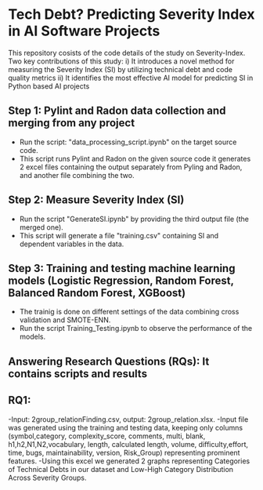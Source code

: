 # Tech Debt? Predicting Severity Index in AI Software Projects
This repository cosists of the code details of the study on Severity-Index.
Two key contributions of this study: 
i) It introduces a novel method for measuring the Severity Index (SI) by utilizing technical debt and code quality metrics
ii) It identifies the most effective AI model for predicting SI in Python based AI projects

## Step 1: Pylint and Radon data collection and merging from any project
- Run the script: "data_processing_script.ipynb" on the target source code.
- This script runs Pylint and Radon on the given source code it generates 2 excel files containing the output separately from Pyling and Radon, and another file combining the two.

## Step 2: Measure Severity Index (SI) 
- Run the script "GenerateSI.ipynb" by providing the third output file (the merged one).
- This script will generate a file "training.csv" containing SI and dependent variables in the data.

## Step 3: Training and testing machine learning models (Logistic Regression, Random Forest, Balanced Random Forest, XGBoost)
- The trainig is done on different settings of the data combining cross validation and SMOTE-ENN.
- Run the script Training_Testing.ipynb to observe the performance of the models.


## Answering Research Questions (RQs): It contains scripts and results
## RQ1: 
-Input: 2group_relationFinding.csv, output: 2group_relation.xlsx. 
-Input file was generated using the training and testing data, keeping only columns (symbol,category, complexity_score, comments, multi, blank, h1,h2,N1,N2,vocabulary, length, calculated length, volume, difficulty,effort, time, bugs, maintainability, version, Risk_Group) representing prominent features.
-Using this excel we generated 2 graphs representing Categories of Technical Debts in our dataset and Low-High Category Distribution Across Severity Groups.
